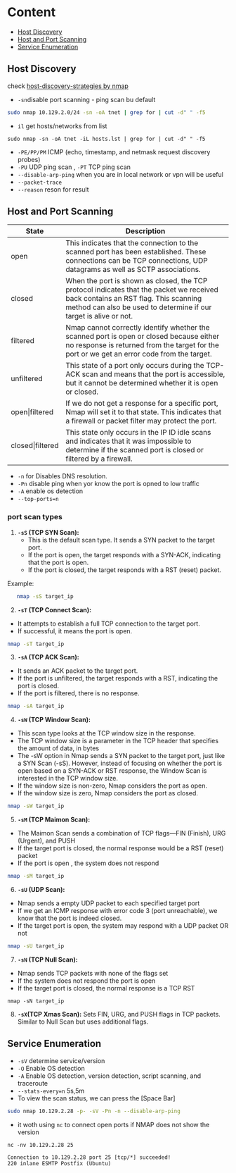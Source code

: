 # Content
- [Host Discovery](#host-discovery)
- [Host and Port Scanning](#host-and-port-scanning)
- [Service Enumeration](#service-enumeration)


## Host Discovery

check [host-discovery-strategies by nmap](https://nmap.org/book/host-discovery-strategies.html)

- `-sn`disable port scanning - ping scan bu default 
```bash
sudo nmap 10.129.2.0/24 -sn -oA tnet | grep for | cut -d" " -f5
```
- `il` get hosts/networks from list 
```
sudo nmap -sn -oA tnet -iL hosts.lst | grep for | cut -d" " -f5
```
- `-PE/PP/PM` ICMP  (echo, timestamp, and netmask request discovery probes)
- `-PU` UDP ping scan , `-PT` TCP ping scan
- `--disable-arp-ping` when you are in local network or vpn will be useful
- `--packet-trace`
- `--reason` reson for result


## Host and Port Scanning

| State            | Description                                                                                                                     |
|------------------|---------------------------------------------------------------------------------------------------------------------------------|
| open             | This indicates that the connection to the scanned port has been established. These connections can be TCP connections, UDP datagrams as well as SCTP associations.  |
| closed           | When the port is shown as closed, the TCP protocol indicates that the packet we received back contains an RST flag. This scanning method can also be used to determine if our target is alive or not.  |
| filtered         | Nmap cannot correctly identify whether the scanned port is open or closed because either no response is returned from the target for the port or we get an error code from the target.  |
| unfiltered       | This state of a port only occurs during the TCP-ACK scan and means that the port is accessible, but it cannot be determined whether it is open or closed.  |
| open\|filtered    | If we do not get a response for a specific port, Nmap will set it to that state. This indicates that a firewall or packet filter may protect the port.  |
| closed\|filtered  | This state only occurs in the IP ID idle scans and indicates that it was impossible to determine if the scanned port is closed or filtered by a firewall.  |


- `-n` for Disables DNS resolution.
- `-Pn` disable ping when yor know the port is opned to low traffic
- `-A` enable os detection
- `--top-ports=n`

### port scan types 

1. **`-sS` (TCP SYN Scan):**
   - This is the default scan type. It sends a SYN packet to the target port.
   - If the port is open, the target responds with a SYN-ACK, indicating that the port is open.
   - If the port is closed, the target responds with a RST (reset) packet.

Example:
```bash
   nmap -sS target_ip
```

2. **`-sT` (TCP Connect Scan):**
- It attempts to establish a full TCP connection to the target port.
- If successful, it means the port is open.
```bash
nmap -sT target_ip
```

3. **`-sA` (TCP ACK Scan):**
- It sends an ACK packet to the target port.
- If the port is unfiltered, the target responds with a RST, indicating the port is closed.
- If the port is filtered, there is no response.
```bash
nmap -sA target_ip
```

4. **`-sW` (TCP Window Scan):**
- This scan type looks at the TCP window size in the response.
- The TCP window size is a parameter in the TCP header that specifies the amount of data, in bytes
- The -sW option in Nmap sends a SYN packet to the target port, just like a SYN Scan (-sS). However, instead of focusing on whether the port is open based on a SYN-ACK or RST response, the Window Scan is interested in the TCP window size.
- If the window size is non-zero, Nmap considers the port as open.
- If the window size is zero, Nmap considers the port as closed.
```bash
nmap -sW target_ip
```

5. **`-sM` (TCP Maimon Scan):**
- The Maimon Scan sends a combination of TCP flags—FIN (Finish), URG (Urgent), and PUSH
- If the target port is closed, the normal response would be a RST (reset) packet
- If the port is open , the system does not respond

```bash
nmap -sM target_ip
```

6. **`-sU` (UDP Scan):**
- Nmap sends a empty UDP packet to each specified target port
- If we get an ICMP response with error code 3 (port unreachable), we know that the port is indeed closed.
- If the target port is open, the system may respond with a UDP packet OR not
```bash
nmap -sU target_ip
```

7. **`-sN` (TCP Null Scan):**
- Nmap sends TCP packets with none of the flags set
- If the system does not respond the port is open
- If the target port is closed, the normal response is a TCP RST
```
nmap -sN target_ip
```

8. **`-sX`(TCP Xmas Scan):**
Sets FIN, URG, and PUSH flags in TCP packets. Similar to Null Scan but uses additional flags.


## Service Enumeration
- `-sV` determine service/version
- `-O` Enable OS detection
- `-A` Enable OS detection, version detection, script scanning, and traceroute
- `--stats-every=n` 5s,5m
- To view the scan status, we can press the [Space Bar]
```bash
sudo nmap 10.129.2.28 -p- -sV -Pn -n --disable-arp-ping
```
- it woth using `nc` to connect open ports if NMAP does not show the version
```
nc -nv 10.129.2.28 25

Connection to 10.129.2.28 port 25 [tcp/*] succeeded!
220 inlane ESMTP Postfix (Ubuntu)
```
